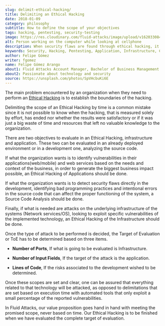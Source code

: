 ```yaml
---
slug: delimit-ethical-hacking/
title: Delimiting an Ethical Hacking
date: 2018-01-09
category: philosophy
subtitle: How to define the scope of your objectives
tags: hacking, pentesting, security-testing
image: https://res.cloudinary.com/fluid-attacks/image/upload/v1620330847/blog/delimit-ethical-hacking/cover_l6krrp.webp
alt: Person working on the computer while looking at cellphone
description: When security flaws are found through ethical hacking, it is important to delimit the objectives' scope. Here we will talk about it.
keywords: Security, Hacking, Pentesting, Application, Infrastructure, Code, Ethical Hacking
author: Felipe Gómez
writer: fgomez
name: Felipe Gómez Arango
about1: Fluid Attacks Account Manager, Bachelor of Business Management
about2: Passionate about technology and security
source: https://unsplash.com/photos/SpVHcbuKi6E
---
```


The main problem encountered by an organization
when they need to perform an [Ethical Hacking](../../solutions/ethical-hacking/)
is to establish the boundaries of the hacking.

Delimiting the scope of an Ethical Hacking by time is a common mistake
since it is not possible to know when the hacking, that is measured
solely by effort, has ended nor whether the results were satisfactory or
if it was just a big waste of time and resources that left no valuable
knowledge to the organization.

There are two objectives to evaluate in an Ethical Hacking,
infrastructure and application. These two can be evaluated in an already
deployed environment or in a development one, analyzing the source code.

If what the organization wants is to identify vulnerabilities in their
applications(web/mobile) and web services based on the needs and context
of the business, in order to generate the biggest business impact
possible, an Ethical Hacking of Applications should be done.

If what the organization wants is to detect security flaws directly in
the development, identifying bad programming practices and intentional
errors in the source code that can affect the proper functioning of the
system, a Source Code Analysis should be done.

Finally, if what is needed are attacks on the underlying infrastructure
of the systems (Network services/OS), looking to exploit specific
vulnerabilities of the implemented technology, an Ethical Hacking of the
Infrastructure should be done.

Once the type of attack to be performed is decided, the Target of
Evaluation or ToE has to be determined based on three items.

- **Number of Ports**, If what is going to be evaluated is
  Infrastructure.

- **Number of Input Fields**, If the target of the attack is the
  application.

- **Lines of Code**, If the risks associated to the development wished
  to be determined.

Once these scopes are set and clear, one can be assured that everything
related to that technology will be attacked, as opposed to delimitations
that are set based on execution time with automated tools that only
exploit a small percentage of the reported vulnerabilities.

In Fluid Attacks, our value proposition goes hand in hand with meeting
the promised scope, never based on time. Our Ethical Hacking is to be
finished when we have evaluated the complete target of evaluation.
